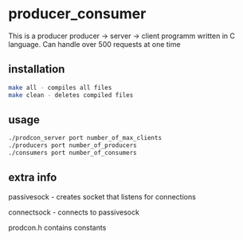 # producer_consumer

This is a producer producer -> server -> client programm written in C language. Can handle over 500 requests at one time

## installation

```bash
make all - compiles all files
make clean - deletes compiled files
```

## usage

```bash
./prodcon_server port number_of_max_clients
./producers port number_of_producers
./consumers port number_of_consumers
```
## extra info

passivesock - creates socket that listens for connections

connectsock - connects to passivesock

prodcon.h contains constants
